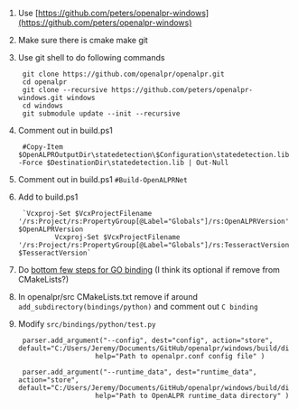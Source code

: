 1. Use [https://github.com/peters/openalpr-windows](https://github.com/peters/openalpr-windows)
2. Make sure there is cmake make git
3. Use git shell to do following commands

        git clone https://github.com/openalpr/openalpr.git
        cd openalpr
        git clone --recursive https://github.com/peters/openalpr-windows.git windows
        cd windows
        git submodule update --init --recursive
4. Comment out in build.ps1 
        
        #Copy-Item $OpenALPROutputDir\statedetection\$Configuration\statedetection.lib -Force $DestinationDir\statedetection.lib | Out-Null
5. Comment out in build.ps1 
        `#Build-OpenALPRNet	`
6. Add to build.ps1
        
        `Vcxproj-Set $VcxProjectFilename '/rs:Project/rs:PropertyGroup[@Label="Globals"]/rs:OpenALPRVersion' $OpenALPRVersion
                Vcxproj-Set $VcxProjectFilename '/rs:Project/rs:PropertyGroup[@Label="Globals"]/rs:TesseractVersion' $TesseractVersion`
               
7. Do [bottom few steps for GO binding](https://github.com/peters/openalpr-windows/issues/3) (I think its optional if remove from CMakeLists?)
8. In openalpr/src CMakeLists.txt remove if around `add_subdirectory(bindings/python)` and comment out `C binding`
9. Modify `src/bindings/python/test.py`
        
        parser.add_argument("--config", dest="config", action="store", default="C:/Users/Jeremy/Documents/GitHub/openalpr/windows/build/dist/2.2.0/v120/Release/x64/openalpr.conf",
                          help="Path to openalpr.conf config file" )

        parser.add_argument("--runtime_data", dest="runtime_data", action="store", default="C:/Users/Jeremy/Documents/GitHub/openalpr/windows/build/dist/2.2.0/v120/Release/x64/runtime_data",
                          help="Path to OpenALPR runtime_data directory" )
        
